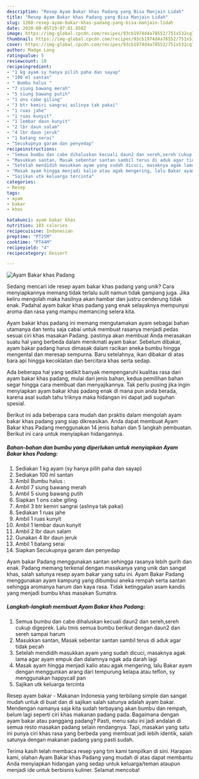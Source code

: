 ```yaml
---
description: "Resep Ayam Bakar khas Padang yang Bisa Manjain Lidah"
title: "Resep Ayam Bakar khas Padang yang Bisa Manjain Lidah"
slug: 1268-resep-ayam-bakar-khas-padang-yang-bisa-manjain-lidah
date: 2020-08-05T19:07:01.850Z
image: https://img-global.cpcdn.com/recipes/93cb1974d4a78552/751x532cq70/ayam-bakar-khas-padang-foto-resep-utama.jpg
thumbnail: https://img-global.cpcdn.com/recipes/93cb1974d4a78552/751x532cq70/ayam-bakar-khas-padang-foto-resep-utama.jpg
cover: https://img-global.cpcdn.com/recipes/93cb1974d4a78552/751x532cq70/ayam-bakar-khas-padang-foto-resep-utama.jpg
author: Madge Long
ratingvalue: 5
reviewcount: 10
recipeingredient:
- "1 kg ayam sy hanya pilih paha dan sayap"
- "100 ml santan"
- " Bumbu halus "
- "7 siung bawang merah"
- "5 siung bawang putih"
- "1 ons cabe giling"
- "3 btr kemiri sangrai aslinya tak pakai"
- "1 ruas jahe"
- "1 ruas kunyit"
- "1 lembar daun kunyit"
- "2 lbr daun salam"
- "4 lbr daun jeruk"
- "1 batang serai"
- "Secukupnya garam dan penyedap"
recipeinstructions:
- "Semua bumbu dan cabe dihaluskan kecuali daun2 dan sereh,sereh cukup digeprek. Lalu tmis semua bumbu berikut dengan daun2 dan sereh sampai harum"
- "Masukkan santan, Masak sebentar santan sambil terus di aduk agar tidak pecah"
- "Setelah mendidih masukkan ayam yang sudah dicuci, masaknya agak lama agar ayam empuk dan dalamnya ngak ada darah lagi"
- "Masak ayam hingga menjadi kalio atau agak mengering, lalu Bakar ayam dengan menggunkan arang dari tempurung kelapa atau teflon, sy menggunakan happycall pan"
- "Sajikan utk keluarga tercinta"
categories:
- Resep
tags:
- ayam
- bakar
- khas

katakunci: ayam bakar khas 
nutrition: 183 calories
recipecuisine: Indonesian
preptime: "PT25M"
cooktime: "PT44M"
recipeyield: "4"
recipecategory: Dessert

---
```



![Ayam Bakar khas Padang](https://img-global.cpcdn.com/recipes/93cb1974d4a78552/751x532cq70/ayam-bakar-khas-padang-foto-resep-utama.jpg)

Sedang mencari ide resep ayam bakar khas padang yang unik? Cara menyiapkannya memang tidak terlalu sulit namun tidak gampang juga. Jika keliru mengolah maka hasilnya akan hambar dan justru cenderung tidak enak. Padahal ayam bakar khas padang yang enak selayaknya mempunyai aroma dan rasa yang mampu memancing selera kita.

Ayam bakar khas padang ini memang mengutamakan ayam sebagai bahan utamanya dan tentu saja cabai untuk membuat rasanya menjadi pedas sesuai ciri khas masakan Padang. pastinya akan membuat Anda merasakan suatu hal yang berbeda dalam menikmati ayam bakar. Sebelum dibakar, ayam bakar padang harus dimasak dalam racikan aneka bumbu hingga mengental dan meresap sempurna. Baru setelahnya, ikan dibakar di atas bara api hingga kecoklatan dan bercitara khas serta sedap.

Ada beberapa hal yang sedikit banyak mempengaruhi kualitas rasa dari ayam bakar khas padang, mulai dari jenis bahan, kedua pemilihan bahan segar hingga cara membuat dan menyajikannya. Tak perlu pusing jika ingin menyiapkan ayam bakar khas padang enak di mana pun anda berada, karena asal sudah tahu triknya maka hidangan ini dapat jadi suguhan spesial.


Berikut ini ada beberapa cara mudah dan praktis dalam mengolah ayam bakar khas padang yang siap dikreasikan. Anda dapat membuat Ayam Bakar khas Padang menggunakan 14 jenis bahan dan 5 langkah pembuatan. Berikut ini cara untuk menyiapkan hidangannya.

<!--inarticleads1-->

##### Bahan-bahan dan bumbu yang diperlukan untuk menyiapkan Ayam Bakar khas Padang:

1. Sediakan 1 kg ayam (sy hanya pilih paha dan sayap)
1. Sediakan 100 ml santan
1. Ambil  Bumbu halus :
1. Ambil 7 siung bawang merah
1. Ambil 5 siung bawang putih
1. Siapkan 1 ons cabe giling
1. Ambil 3 btr kemiri sangrai (aslinya tak pakai)
1. Sediakan 1 ruas jahe
1. Ambil 1 ruas kunyit
1. Ambil 1 lembar daun kunyit
1. Ambil 2 lbr daun salam
1. Gunakan 4 lbr daun jeruk
1. Ambil 1 batang serai
1. Siapkan Secukupnya garam dan penyedap


Ayam bakar Padang menggunakan santan sehingga rasanya lebih gurih dan enak. Padang memang terkenal dengan masakanya yang unik dan sangat khas, salah satunya resep ayam bakar yang satu ini. Ayam Bakar Padang menggunakan ayam kampung yang dibumbui aneka rempah serta santan sehingga aromanya harum dan kaya rasa. Tidak ketinggalan asam kandis yang menjadi bumbu khas masakan Sumatra. 

<!--inarticleads2-->

##### Langkah-langkah membuat Ayam Bakar khas Padang:

1. Semua bumbu dan cabe dihaluskan kecuali daun2 dan sereh,sereh cukup digeprek. Lalu tmis semua bumbu berikut dengan daun2 dan sereh sampai harum
1. Masukkan santan, Masak sebentar santan sambil terus di aduk agar tidak pecah
1. Setelah mendidih masukkan ayam yang sudah dicuci, masaknya agak lama agar ayam empuk dan dalamnya ngak ada darah lagi
1. Masak ayam hingga menjadi kalio atau agak mengering, lalu Bakar ayam dengan menggunkan arang dari tempurung kelapa atau teflon, sy menggunakan happycall pan
1. Sajikan utk keluarga tercinta


Resep ayam bakar - Makanan Indonesia yang terbilang simple dan sangat mudah untuk di buat dan di sajikan salah satunya adalah ayam bakar. Mendengan namanya saja kita sudah terbayang akan bumbu dan rempah, belum lagi seperti ciri khas makanan padang pada. Bagaimana dengan ayam bakar atau panggang padang? Pasti, menu satu ini jadi andalan di semua resto masakan padang selain rendangnya. Tapi, masakan yang satu ini punya ciri khas rasa yang berbeda yang membuat jadi lebih identik, salah satunya dengan makanan padang yang pasti sudah. 

Terima kasih telah membaca resep yang tim kami tampilkan di sini. Harapan kami, olahan Ayam Bakar khas Padang yang mudah di atas dapat membantu Anda menyiapkan hidangan yang sedap untuk keluarga/teman ataupun menjadi ide untuk berbisnis kuliner. Selamat mencoba!
